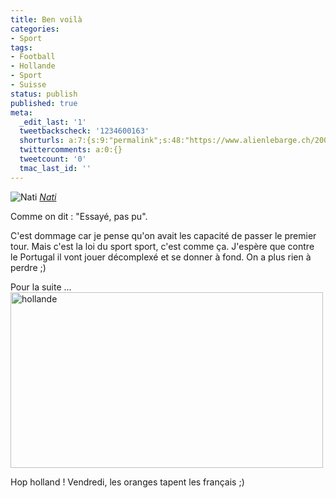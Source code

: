 ```yaml
---
title: Ben voilà
categories:
- Sport
tags:
- Football
- Hollande
- Sport
- Suisse
status: publish
published: true
meta:
  _edit_last: '1'
  tweetbackscheck: '1234600163'
  shorturls: a:7:{s:9:"permalink";s:48:"https://www.alienlebarge.ch/2008/06/12/ben-voila/";s:7:"tinyurl";s:25:"https://tinyurl.com/cwg6yy";s:4:"isgd";s:17:"https://is.gd/ikdC";s:5:"bitly";s:18:"https://bit.ly/i4mc";s:5:"snipr";s:22:"https://snipr.com/b9x80";s:5:"snurl";s:22:"https://snurl.com/b9x80";s:7:"snipurl";s:24:"https://snipurl.com/b9x80";}
  twittercomments: a:0:{}
  tweetcount: '0'
  tmac_last_id: ''
---
```

<img src="https://farm4.static.flickr.com/3113/2572653865_9cdb209ec4.jpg" alt="Nati" />
<em><a title="photo sharing" href="https://www.flickr.com/photos/alienlebarge/2572653865/">Nati</a></em>

Comme on dit : "Essayé, pas pu".

C'est dommage car je pense qu'on avait les capacité de passer le premier tour. Mais c'est la loi du sport sport, c'est comme ça.
J'espère que contre le Portugal il vont jouer décomplexé et se donner à fond. On a plus rien à perdre ;) 

Pour la suite ... <!--more-->
<a title="hollande de alienlebarge, sur Flickr" href="https://www.flickr.com/photos/alienlebarge/2573548232/"><img src="https://farm4.static.flickr.com/3271/2573548232_1d5d248ff3.jpg" alt="hollande" width="500" height="281" /></a>

<a title="hollande de alienlebarge, sur Flickr" href="https://www.flickr.com/photos/alienlebarge/2573548232/"></a>Hop holland ! Vendredi, les oranges tapent les français ;)
